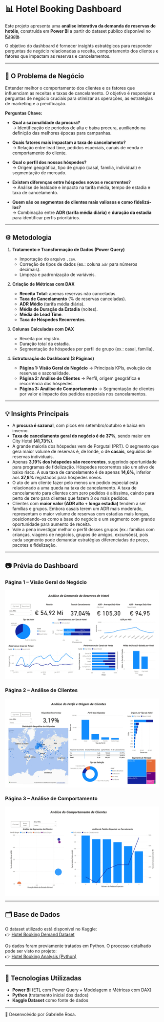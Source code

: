 # 📊 Hotel Booking Dashboard  

Este projeto apresenta uma **análise interativa da demanda de reservas de hotéis**, construída em **Power BI** a partir do dataset público disponível no [Kaggle](https://www.kaggle.com/datasets/jessemostipak/hotel-booking-demand).  

O objetivo do dashboard é fornecer insights estratégicos para responder perguntas de negócio relacionadas a receita, comportamento dos clientes e fatores que impactam as reservas e cancelamentos.  

---

## 🎯 O Problema de Negócio

Entender melhor o comportamento dos  clientes e os fatores que influenciam as receitas e taxas de cancelamento. O objetivo é responder a perguntas de negócio cruciais para otimizar as operações, as estratégias de marketing e a precificação.

**Perguntas Chave:**
- **Qual a sazonalidade da procura?**  
  → Identificação de períodos de alta e baixa procura, auxiliando na definição das melhores épocas para campanhas.  

- **Quais fatores mais impactam a taxa de cancelamento?**  
  → Relação entre lead time, pedidos especiais, canais de venda e comportamento do cliente.  

- **Qual o perfil dos nossos hóspedes?**  
  → Origem geográfica, tipo de grupo (casal, família, individual) e segmentação de mercado.  

- **Existem diferenças entre hóspedes novos e recorrentes?**  
  → Análise de lealdade e impacto na tarifa média, tempo de estadia e taxa de cancelamento.  

- **Quem são os segmentos de clientes mais valiosos e como fidelizá-los?**  
  → Combinação entre **ADR (tarifa média diária)** e **duração da estadia** para identificar perfis prioritários.  

---

## ⚙️ Metodologia  

1. **Tratamento e Transformação de Dados (Power Query)**  
   - Importação do arquivo `.csv`.  
   - Correção de tipos de dados (ex.: coluna `adr` para números decimais).  
   - Limpeza e padronização de variáveis.  

2. **Criação de Métricas com DAX**  
   - **Receita Total**: apenas reservas não canceladas.  
   - **Taxa de Cancelamento** (% de reservas canceladas).  
   - **ADR Médio** (tarifa média diária).  
   - **Média de Duração da Estadia** (noites).  
   - **Média de Lead Time**.  
   - **Taxa de Hóspedes Recorrentes**.  

3. **Colunas Calculadas com DAX**  
   - Receita por registro.  
   - Duração total da estadia.  
   - Segmentação de hóspedes por perfil de grupo (ex.: casal, família).  

4. **Estruturação do Dashboard (3 Páginas)**  
   - **Página 1: Visão Geral do Negócio** → Principais KPIs, evolução de reservas e sazonalidade.  
   - **Página 2: Análise de Clientes** → Perfil, origem geográfica e recorrência dos hóspedes.  
   - **Página 3: Análise de Comportamento** → Segmentação de clientes por valor e impacto dos pedidos especiais nos cancelamentos.  

---

## 💡 Insights Principais  

- A **procura é sazonal**, com picos em setembro/outubro e baixa em inverno.  
- **Taxa de cancelamento geral do negócio é de 37%**, sendo maior em City Hotel **(41,73%)**.  
- A grande maioria dos hóspedes vem de Porgutal (PRT). O segmento que gera maior volume de reservas é, de londe, o de **casais**, seguidos de reservas individuais.
- Apenas **3,19% dos hóspedes são recorrentes**, sugerindo oportunidade para programas de fidelização. Hóspedes recorrentes são um ativo de baixo risco. A sua taxa de cancelamento é de apenas **14,6%**, inferior aos **37,8%** registados para hóspedes novos.
- O ato de um cliente fazer pelo menos um pedido especial está relacionado a uma queda na taxa de cancelamento. A taxa de cancelamento para clientes com zero pedidos é altíssima, caindo para perto de zero para clientes que fazem 3 ou mais pedidos.
- Clientes com **maior valor (ADR alto + longa estadia)** tendem a ser famílias e grupos. Embora casais terem um ADR mais moderado, representam o maior volume de reservas com estadias mais longas, posicionando-os como a base do negócio e um segmento com grande oportunidade para aumento de receita.
- Vale a pena investigar melhor o perfil desses grupos (ex.: famílias com crianças, viagens de negócios, grupos de amigos, excursões), pois cada segmento pode demandar estratégias diferenciadas de preço, pacotes e fidelização.

---

## 📷 Prévia do Dashboard  

### Página 1 – Visão Geral do Negócio  
![Página 1](imagens/Projeto_hotel_pages-to-jpg-0001.jpg)  

### Página 2 – Análise de Clientes  
![Página 2](imagens/Projeto_hotel_pages-to-jpg-0002.jpg)  

### Página 3 – Análise de Comportamento  
![Página 3](imagens/Projeto_hotel_pages-to-jpg-0003.jpg)  

---

## 🗂️ Base de Dados  

O dataset utilizado está disponível no Kaggle:  
👉 [Hotel Booking Demand Dataset](https://www.kaggle.com/datasets/jessemostipak/hotel-booking-demand)  

Os dados foram previamente tratados em Python. O processo detalhado pode ser visto no projeto:  
👉 [Hotel Booking Analysis (Python)](https://github.com/gabxrosa/hotel-booking-analysis)  

---

## 📌 Tecnologias Utilizadas  

- **Power BI** (ETL com Power Query + Modelagem e Métricas com DAX)  
- **Python** (tratamento inicial dos dados)  
- **Kaggle Dataset** como fonte de dados  

---

📌 Desenvolvido por Gabrielle Rosa.  
